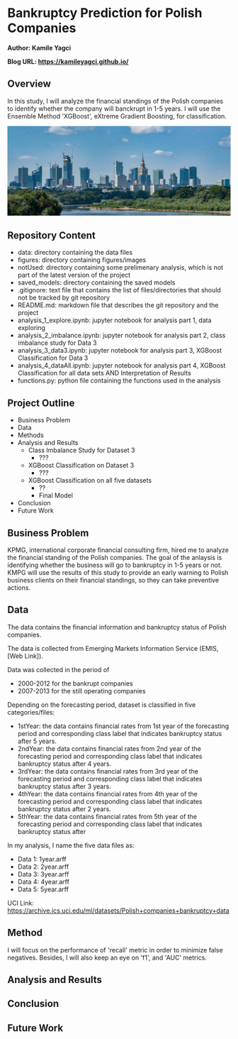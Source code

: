 # Bankruptcy Prediction for Polish Companies

**Author: Kamile Yagci**

**Blog URL: https://kamileyagci.github.io/**


## Overview

In this study, I will analyze the financial standings of the Polish companies to identify whether the company will banckrupt in 1-5 years. I will use the Ensemble Method 'XGBoost', eXtreme Gradient Boosting, for classification. 


<a href="//commons.wikimedia.org/wiki/File:Panorama_siekierkowski.jpg" title="Panorama Warszawy z mostu Siekierkowskiego, 2020"><img src="/figures/Panorama_siekierkowski.jpeg"/></a>


## Repository Content

* data: directory containing the data files
* figures: directory containing figures/images
* notUsed: directory containing some prelimenary analysis, which is not part of the latest version of the project
* saved_models: directory containing the saved models
* .gitignore: text file that contains the list of files/directories that should not be tracked by git repository
* README.md: markdown file that describes the git repository and the project
* analysis_1_explore.ipynb: jupyter notebook for analysis part 1, data exploring
* analysis_2_imbalance.ipynb: jupyter notebook for analysis part 2, class imbalance study for Data 3
* analysis_3_data3.ipynb: jupyter notebook for analysis part 3, XGBoost Classification for Data 3
* analysis_4_dataAll.ipynb: jupyter notebook for analysis part 4, XGBoost Classification for all data sets AND Interpretation of Results
* functions.py: python file containing the functions used in the analysis


## Project Outline

* Business Problem
* Data
* Methods
* Analysis and Results
    * Class Imbalance Study for Dataset 3
        * ???
    * XGBoost Classification on Dataset 3
        * ???
    * XGBoost Classification on all five datasets
        * ??
        * Final Model
* Conclusion
* Future Work


## Business Problem

KPMG, international corporate financial consulting firm, hired me to analyze the financial standing of the Polish companies. The goal of the anlaysis is identifying whether the business will go to bankruptcy in 1-5 years or not. KMPG will use the results of this study to provide an early warning to Polish business clients on their financial standings, so they can take preventive actions.


## Data

The data contains the financial information and bankruptcy status of Polish companies. 

The data is collected from Emerging Markets Information Service (EMIS, [Web Link]).

Data was collected in the period of
* 2000-2012 for the bankrupt companies
* 2007-2013 for the still operating companies

Depending on the forecasting period, dataset is classified in five categories/files:

* 1stYear: the data contains financial rates from 1st year of the forecasting period and corresponding class label that indicates bankruptcy status after 5 years.
* 2ndYear: the data contains financial rates from 2nd year of the forecasting period and corresponding class label that indicates bankruptcy status after 4 years.
* 3rdYear: the data contains financial rates from 3rd year of the forecasting period and corresponding class label that indicates bankruptcy status after 3 years.
* 4thYear: the data contains financial rates from 4th year of the forecasting period and corresponding class label that indicates bankruptcy status after 2 years. 
* 5thYear: the data contains financial rates from 5th year of the forecasting period and corresponding class label that indicates bankruptcy status after 

In my analysis, I name the five data files as:

* Data 1: 1year.arff 
* Data 2: 2year.arff 
* Data 3: 3year.arff
* Data 4: 4year.arff
* Data 5: 5year.arff

UCI Link: https://archive.ics.uci.edu/ml/datasets/Polish+companies+bankruptcy+data


## Method

I will focus on the performance of 'recall' metric in order to minimize false negatives. Besides, I will also keep an eye on 'f1', and 'AUC' metrics.


## Analysis and Results


## Conclusion


## Future Work



